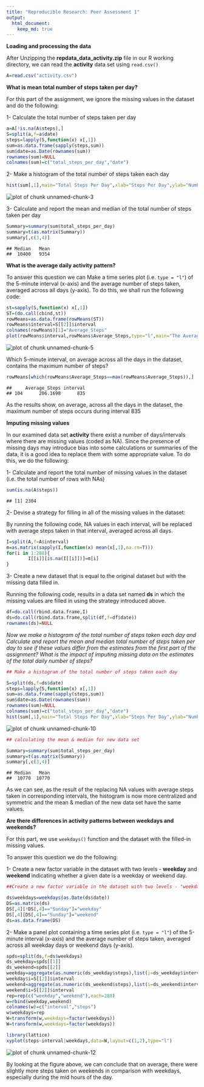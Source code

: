 ```yaml
---
title: "Reproducible Research: Peer Assessment 1"
output:
  html_document:
    keep_md: true
---
```




**Loading and processing the data**

After Unzipping the **repdata_data_activity.zip** file in our R working directory, we can read the **activity** data set using ```read.csv() ```


```r
A=read.csv("activity.csv")
```



**What is mean total number of steps taken per day?**

For this part of the assignment, we ignore the missing values in the dataset and do the following:

1- Calculate the total number of steps taken per day


```r
a=A[!is.na(A$steps),]
S=split(a,f=a$date)
steps=lapply(S,function(x) x[,1])
sum=as.data.frame(sapply(steps,sum))
sum$date=as.Date(rownames(sum))
rownames(sum)=NULL
colnames(sum)=c("total_steps_per_day","date")
```

2- Make a histogram of the total number of steps taken each day


```r
hist(sum[,1],main="Total Steps Per Day",xlab="Steps Per Day",ylab="Number of Days")
```

![plot of chunk unnamed-chunk-3](figure/unnamed-chunk-3-1.png) 

3- Calculate and report the mean and median of the total number of steps taken per day


```r
Summary=summary(sum$total_steps_per_day)
summary=t(as.matrix(Summary))
summary[,c(3,4)]
```

```
## Median   Mean 
##  10400   9354
```



**What is the average daily activity pattern?**

To answer this question we can Make a time series plot (i.e. ```type = "l"```) of the 5-minute interval (x-axis) and the average number of steps taken, averaged across all days (y-axis). To do this, we shall run the following code:


```r
st=sapply(S,function(x) x[,1])
ST=(do.call(cbind,st))
rowMeans=as.data.frame(rowMeans(ST))
rowMeans$interval=S[[2]]$interval
colnames(rowMeans)[1]="Average_Steps"
plot(rowMeans$interval,rowMeans$Average_Steps,type="l",main="The Average Number of Steps Across All Days",xlab="Time Interval",ylab="Steps taken")
```

![plot of chunk unnamed-chunk-5](figure/unnamed-chunk-5-1.png) 

Which 5-minute interval, on average across all the days in the dataset, contains the maximum number of steps?


```r
rowMeans[which(rowMeans$Average_Steps==max(rowMeans$Average_Steps)),]
```

```
##     Average_Steps interval
## 104      206.1698      835
```

As the results show, on average, across all the days in the dataset, the maximum number of steps occurs during interval 835


**Imputing missing values**

In our examined data set **activity** there exist a number of days/intervals where there are missing values (coded as NA). Since the presence of missing days may introduce bias into some calculations or summaries of the data, it is a good idea to replace them with some appropriate value. To do this, we do the following: 

1- Calculate and report the total number of missing values in the dataset (i.e. the total number of rows with NAs)


```r
sum(is.na(A$steps))
```

```
## [1] 2304
```

2- Devise a strategy for filling in all of the missing values in the dataset:

By running the following code, NA values in each interval, will be replaced with average steps taken in that interval, averaged across all days. 


```r
I=split(A,f=A$interval)
m=as.matrix(sapply(I,function(x) mean(x[,1],na.rm=T)))            
for(i in 1:288){
        I[[i]][is.na(I[[i]])]=m[i]
}
```

3- Create a new dataset that is equal to the original dataset but with the missing data filled in.

Running the following code, results in a data set named **ds**  in which the missing values are filled in using the strategy introduced above.


```r
df=do.call(rbind.data.frame,I)
ds=do.call(rbind.data.frame,split(df,f=df$date))
rownames(ds)=NULL
```

*Now we make a histogram of the total number of steps taken each day and Calculate and report the mean and median total number of steps taken per day to see if these values differ from the estimates from the first part of the assignment? What is the impact of imputing missing data on the estimates of the total daily number of steps?*


```r
## Make a histogram of the total number of steps taken each day

S=split(ds,f=ds$date)
steps=lapply(S,function(x) x[,1])
sum=as.data.frame(sapply(steps,sum))
sum$date=as.Date(rownames(sum))
rownames(sum)=NULL
colnames(sum)=c("total_steps_per_day","date")
hist(sum[,1],main="Total Steps Per Day",xlab="Steps Per Day",ylab="Number of Days")
```

![plot of chunk unnamed-chunk-10](figure/unnamed-chunk-10-1.png) 

```r
## calculating the mean & median for new data set

Summary=summary(sum$total_steps_per_day)
summary=t(as.matrix(Summary))
summary[,c(3,4)]
```

```
## Median   Mean 
##  10770  10770
```

As we can see, as the result of the replacing NA values with average steps taken in corresponding intervals, the histogram is now more centralized and symmetric and the mean & median of the new data set have the same values. 



**Are there differences in activity patterns between weekdays and weekends?**

For this part, we use ```weekdays()``` function and the dataset with the filled-in missing values.

To answer this question we do the following:

1- Create a new factor variable in the dataset with two levels - **weekday** and **weekend** indicating whether a given date is a weekday or weekend day.


```r
##Create a new factor variable in the dataset with two levels - "weekday" and "weekend"

ds$weekdays=weekdays(as.Date(ds$date))
DS=as.matrix(ds)
DS[,4][!DS[,4]=="Sunday"]="weekday"
DS[,4][DS[,4]=="Sunday"]="weekend"
ds=as.data.frame(DS)
```

2- Make a panel plot containing a time series plot (i.e. ```type = "l"```) of the 5-minute interval (x-axis) and the average number of steps taken, averaged across all weekday days or weekend days (y-axis).


```r
spds=split(ds,f=ds$weekdays)
ds_weekday=spds[[1]]
ds_weekend=spds[[2]]
weekday=aggregate(as.numeric(ds_weekday$steps),list(i=ds_weekday$interval),mean)
weekday$i=S[[2]]$interval
weekend=aggregate(as.numeric(ds_weekend$steps),list(i=ds_weekend$interval),mean)
weekend$i=S[[2]]$interval
rep=rep(c("weekday","weekend"),each=288)
w=rbind(weekday,weekend)
colnames(w)=c("interval","steps")
w$weekdays=rep
W=transform(w,weekdays=factor(weekdays))
W=transform(w,weekdays=factor(weekdays))

library(lattice)
xyplot(steps~interval|weekdays,data=W,layout=c(1,2),type="l")
```

![plot of chunk unnamed-chunk-12](figure/unnamed-chunk-12-1.png) 

By looking at the figure above, we can conclude that on average, there were slightly more steps taken on weekends in comparison with weekdays, especially during the mid hours of the day.
